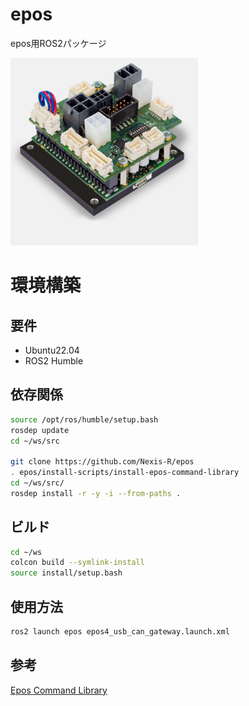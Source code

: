 # epos
epos用ROS2パッケージ<br>

<img src="docs/images/image.png" alt="epos" width="300"/>

# 環境構築

## 要件
- Ubuntu22.04
- ROS2 Humble

## 依存関係
```bash
source /opt/ros/humble/setup.bash
rosdep update
cd ~/ws/src

git clone https://github.com/Nexis-R/epos
. epos/install-scripts/install-epos-command-library
cd ~/ws/src/
rosdep install -r -y -i --from-paths .
```

## ビルド
```bash
cd ~/ws
colcon build --symlink-install
source install/setup.bash
```

## 使用方法
```bash
ros2 launch epos epos4_usb_can_gateway.launch.xml
```

## 参考
[Epos Command Library](https://www.maxongroup.com/medias/sys_master/8823917281310.pdf)

